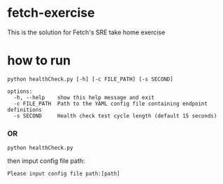 # fetch-exercise
This is the solution for Fetch's SRE take home exercise
# how to run
```shell
python healthCheck.py [-h] [-c FILE_PATH] [-s SECOND]
```
```
options:
  -h, --help    show this help message and exit
  -c FILE_PATH  Path to the YAML config file containing endpoint definitions
  -s SECOND     Health check test cycle length (default 15 seconds)
```
### OR
```shell
python healthCheck.py
```
then imput config file path:
```shell
Please input config file path:[path]
```